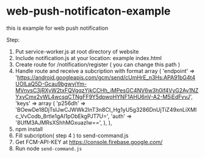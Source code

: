 # web-push-notificaton-example
this is example for web push notification

Step:
  1. Put service-worker.js at root directory of website
  2. Include notification.js at your location: example index.html
  3. Create route for /notification/register ( you can change this path )
  4. Handle route and receive a subcription with format
    array (
      'endpoint' => 'https://android.googleapis.com/gcm/send/cUmHrE_n3Hs:APA91bG4t4UOlLaQ5D-Gcau9bgwvjYm-MVnvsC3jRXyW2txFQVgqzYjkCCHh_jMPesGC4NV6w3h0if4VyG2Ay1NZYxyCmx2vWL4wcsqCTNgFF9Y5dpwoHYNF1AHU6nV-A2-M5iEdFvvJ',
      'keys' => 
        array (
          'p256dh' => 'BOewDe18DjTsIJwCJWWk2lnT3n8CI_Hg1yU5g3286DnUjTiZ49xnLiXMIc_VvCodb_8rtIe1gAI1pObEkgPJT7U=',
          'auth' => '8UfM3AJMRsXShhMGxuazIw==',
        ),
    ),
  5. npm install
  6. Fill subcription( step 4 ) to send-command.js
  7. Get FCM-API-KEY at https://console.firebase.google.com/
  8. Run node `send-command.js`
